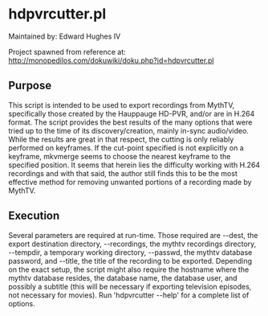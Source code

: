# hdpvrcutter.pl

Maintained by: Edward Hughes IV <edward ATSIGN edwardhughes DOT org>

Project spawned from reference at: http://monopedilos.com/dokuwiki/doku.php?id=hdpvrcutter.pl

## Purpose

This script is intended to be used to export recordings from MythTV, specifically those created by the Hauppauge HD-PVR, and/or are in H.264 format.  The script provides the best results of the many options that were tried up to the time of its discovery/creation, mainly in-sync audio/video.  While the results are great in that respect, the cutting is only reliably performed on keyframes.  If the cut-point specified is not explicitly on a keyframe, mkvmerge seems to choose the nearest keyframe to the specified position.  It seems that herein lies the difficulty working with H.264 recordings and with that said, the author still finds this to be the most effective method for removing unwanted portions of a recording made by MythTV.

## Execution

Several parameters are required at run-time.  Those required are --dest, the export destination directory, --recordings, the mythtv recordings directory, --tempdir, a temporary working directory, --passwd, the mythtv database password, and --title, the title of the recording to be exported.  Depending on the exact setup, the script might also require the hostname where the mythtv database resides, the database name, the database user, and possibly a subtitle (this will be necessary if exporting television episodes, not necessary for movies).  Run 'hdpvrcutter --help' for a complete list of options.
